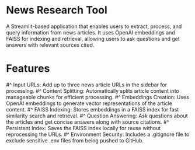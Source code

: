 # News Research Tool
A Streamlit-based application that enables users to extract, process, and query information from news articles. It uses OpenAI embeddings and FAISS for indexing and retrieval, allowing users to ask questions and get answers with relevant sources cited.

# Features
#^  Input URLs: Add up to three news article URLs in the sidebar for processing.
#^  Content Splitting: Automatically splits article content into manageable chunks for efficient processing.
#^  Embeddings Creation: Uses OpenAI embeddings to generate vector representations of the article content.
#^  FAISS Indexing: Stores embeddings in a FAISS index for fast similarity search and retrieval.
#^  Question Answering: Ask questions about the articles and get concise answers along with source citations.
#^  Persistent Index: Saves the FAISS index locally for reuse without reprocessing the URLs.
#^  Environment Security: Includes a .gitignore file to exclude sensitive .env files from being pushed to GitHub.
